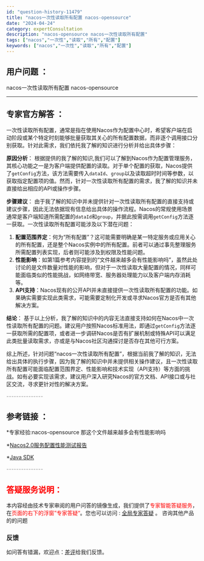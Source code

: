 ```yaml
---
id: "question-history-11479"
title: "nacos一次性读取所有配置 nacos-opensource"
date: "2024-04-24"
category: expertConsultation
description: "nacos-opensource nacos一次性读取所有配置"
tags: ["nacos","一次性","读取","所有","配置"]
keywords: ["nacos","一次性","读取","所有","配置"]
---
```


## 用户问题 ： 
 nacos一次性读取所有配置 nacos-opensource 

---------------
## 专家官方解答 ：

一次性读取所有配置，通常是指在使用Nacos作为配置中心时，希望客户端在启动阶段或某个特定时刻能够批量获取其关心的所有配置数据，而非逐个调用接口分别获取。针对此需求，我们依托我了解的知识进行分析并给出具体步骤：

**原因分析**：
根据提供的我了解的知识,我们可以了解到Nacos作为配置管理服务，其核心功能之一是为客户端提供配置的读取。对于单个配置的获取，Nacos提供了`getConfig`方法，该方法需要传入`dataId`、`group`以及读取超时时间等参数，以获取指定配置项的值。然而，针对一次性读取所有配置的需求，我了解的知识并未直接给出相应的API或操作步骤。

**步骤建议**：
由于我了解的知识中并未提供针对一次性读取所有配置的直接支持或建议步骤，因此无法依据现有信息给出具体的操作流程。Nacos的常规使用场景通常是客户端知道所需配置的`dataId`和`group`，并据此按需调用`getConfig`方法逐一获取。一次性读取所有配置可能涉及以下潜在问题：
1. **配置范围界定**：何为“所有配置”？这可能需要明确是某一特定服务或应用关心的所有配置，还是整个Nacos实例中的所有配置。前者可以通过事先整理服务所需配置列表实现，后者则可能涉及到权限及性能问题。
2. **性能影响**：如第1篇参考内容提到的“文件越来越多会有性能影响吗”，虽然此处讨论的是文件数量对性能的影响，但对于一次性读取大量配置的情况，同样可能面临类似的性能挑战，如网络带宽、服务器处理能力以及客户端内存消耗等。
3. **API支持**：Nacos现有的公开API并未直接提供一次性读取所有配置的功能。如果确实需要实现此类需求，可能需要定制化开发或寻求Nacos官方是否有其他解决方案。

**结论**：
基于以上分析，我了解的知识中的内容无法直接支持如何在Nacos中一次性读取所有配置的问题。建议用户按照Nacos标准用法，即通过`getConfig`方法逐一获取所需的配置项，或者进一步调研Nacos是否有扩展机制或特殊API可以满足此类批量读取需求，亦或是与Nacos社区沟通探讨是否存在其他可行方案。

综上所述，针对问题“nacos一次性读取所有配置”，根据当前我了解的知识，无法给出具体的执行步骤，因为我了解的知识中并未提供相关操作建议，且一次性读取所有配置可能面临配置范围界定、性能影响和技术实现（API支持）等方面的挑战。如有必要实现该需求，建议用户深入研究Nacos的官方文档、API接口或与社区交流，寻求更针对性的解决方案。


<font color="#949494">---------------</font> 


## 参考链接 ：

*专家经验:nacos-opensource 那这个文件越来越多会有性能影响吗 
 
 *[Nacos2.0服务配置性能测试报告](https://nacos.io/docs/latest/guide/admin/nacos2-config-benchmark)
 
 *[Java SDK](https://nacos.io/docs/latest/guide/user/sdk)


 <font color="#949494">---------------</font> 
 


## <font color="#FF0000">答疑服务说明：</font> 

本内容经由技术专家审阅的用户问答的镜像生成，我们提供了<font color="#FF0000">专家智能答疑服务</font>，在<font color="#FF0000">页面的右下的浮窗”专家答疑“</font>。您也可以访问 : [全局专家答疑](https://opensource.alibaba.com/chatBot) 。 咨询其他产品的的问题

### 反馈
如问答有错漏，欢迎点：[差评](https://ai.nacos.io/user/feedbackByEnhancerGradePOJOID?enhancerGradePOJOId=11729)给我们反馈。
